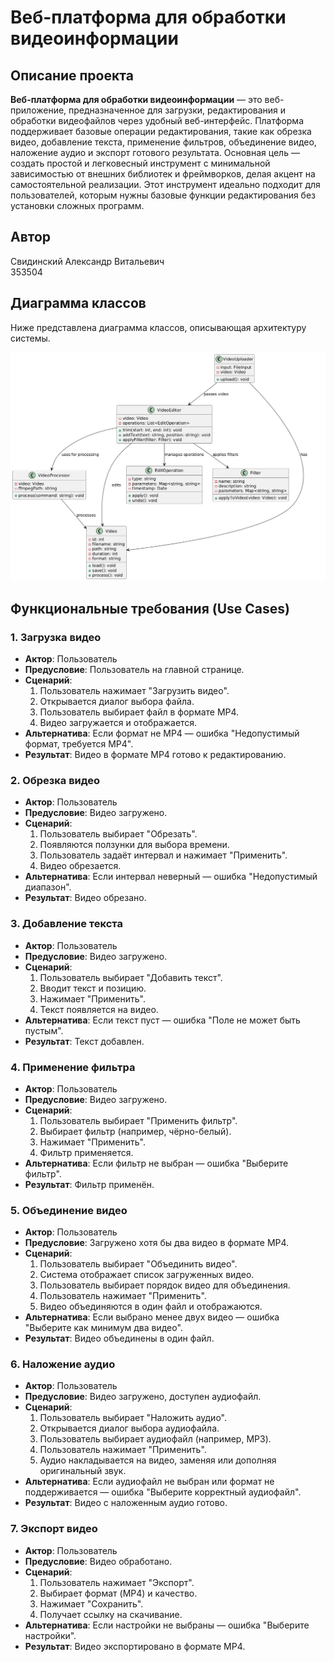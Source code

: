 # Веб-платформа для обработки видеоинформации

## Описание проекта
**Веб-платформа для обработки видеоинформации** — это веб-приложение, предназначенное для загрузки, редактирования и обработки видеофайлов через удобный веб-интерфейс. Платформа поддерживает базовые операции редактирования, такие как обрезка видео, добавление текста, применение фильтров, объединение видео, наложение аудио и экспорт готового результата. Основная цель — создать простой и легковесный инструмент с минимальной зависимостью от внешних библиотек и фреймворков, делая акцент на самостоятельной реализации. Этот инструмент идеально подходит для пользователей, которым нужны базовые функции редактирования без установки сложных программ.

## Автор
Свидинский Александр Витальевич  
353504

## Диаграмма классов
Ниже представлена диаграмма классов, описывающая архитектуру системы.

![Диаграмма классов](https://github.com/qwint2ez/web-video-editor/blob/main/web-video-editor-uml.png)  

## Функциональные требования (Use Cases)

### 1. Загрузка видео
- **Актор**: Пользователь  
- **Предусловие**: Пользователь на главной странице.  
- **Сценарий**:  
  1. Пользователь нажимает "Загрузить видео".  
  2. Открывается диалог выбора файла.  
  3. Пользователь выбирает файл в формате MP4.  
  4. Видео загружается и отображается.  
- **Альтернатива**: Если формат не MP4 — ошибка "Недопустимый формат, требуется MP4".  
- **Результат**: Видео в формате MP4 готово к редактированию.

### 2. Обрезка видео
- **Актор**: Пользователь  
- **Предусловие**: Видео загружено.  
- **Сценарий**:  
  1. Пользователь выбирает "Обрезать".  
  2. Появляются ползунки для выбора времени.  
  3. Пользователь задаёт интервал и нажимает "Применить".  
  4. Видео обрезается.  
- **Альтернатива**: Если интервал неверный — ошибка "Недопустимый диапазон".  
- **Результат**: Видео обрезано.

### 3. Добавление текста
- **Актор**: Пользователь  
- **Предусловие**: Видео загружено.  
- **Сценарий**:  
  1. Пользователь выбирает "Добавить текст".  
  2. Вводит текст и позицию.  
  3. Нажимает "Применить".  
  4. Текст появляется на видео.  
- **Альтернатива**: Если текст пуст — ошибка "Поле не может быть пустым".  
- **Результат**: Текст добавлен.

### 4. Применение фильтра
- **Актор**: Пользователь  
- **Предусловие**: Видео загружено.  
- **Сценарий**:  
  1. Пользователь выбирает "Применить фильтр".  
  2. Выбирает фильтр (например, чёрно-белый).  
  3. Нажимает "Применить".  
  4. Фильтр применяется.  
- **Альтернатива**: Если фильтр не выбран — ошибка "Выберите фильтр".  
- **Результат**: Фильтр применён.

### 5. Объединение видео
- **Актор**: Пользователь  
- **Предусловие**: Загружено хотя бы два видео в формате MP4.  
- **Сценарий**:  
  1. Пользователь выбирает "Объединить видео".  
  2. Система отображает список загруженных видео.  
  3. Пользователь выбирает порядок видео для объединения.  
  4. Пользователь нажимает "Применить".  
  5. Видео объединяются в один файл и отображаются.  
- **Альтернатива**: Если выбрано менее двух видео — ошибка "Выберите как минимум два видео".  
- **Результат**: Видео объединены в один файл.

### 6. Наложение аудио
- **Актор**: Пользователь  
- **Предусловие**: Видео загружено, доступен аудиофайл.  
- **Сценарий**:  
  1. Пользователь выбирает "Наложить аудио".  
  2. Открывается диалог выбора аудиофайла.  
  3. Пользователь выбирает аудиофайл (например, MP3).  
  4. Пользователь нажимает "Применить".  
  5. Аудио накладывается на видео, заменяя или дополняя оригинальный звук.  
- **Альтернатива**: Если аудиофайл не выбран или формат не поддерживается — ошибка "Выберите корректный аудиофайл".  
- **Результат**: Видео с наложенным аудио готово.

### 7. Экспорт видео
- **Актор**: Пользователь  
- **Предусловие**: Видео обработано.  
- **Сценарий**:  
  1. Пользователь нажимает "Экспорт".  
  2. Выбирает формат (MP4) и качество.  
  3. Нажимает "Сохранить".  
  4. Получает ссылку на скачивание.  
- **Альтернатива**: Если настройки не выбраны — ошибка "Выберите настройки".  
- **Результат**: Видео экспортировано в формате MP4.
